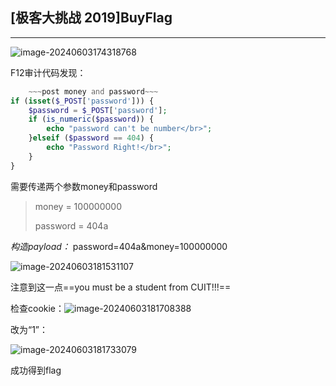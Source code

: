 ## [极客大挑战 2019]BuyFlag

---

![image-20240603174318768](https://gitee.com/bx33661/image/raw/master/path/image-20240603174318768.png)

F12审计代码发现：

```php
	~~~post money and password~~~
if (isset($_POST['password'])) {
	$password = $_POST['password'];
	if (is_numeric($password)) {
		echo "password can't be number</br>";
	}elseif ($password == 404) {
		echo "Password Right!</br>";
	}
}
```

需要传递两个参数money和password

> money = 100000000
>
> password = 404a

*构造payload：* password=404a&money=100000000

![image-20240603181531107](https://gitee.com/bx33661/image/raw/master/path/image-20240603181531107.png)

注意到这一点==you must be a student from CUIT!!!==

检查cookie：![image-20240603181708388](https://gitee.com/bx33661/image/raw/master/path/image-20240603181708388.png)

改为“1”：

![image-20240603181733079](https://gitee.com/bx33661/image/raw/master/path/image-20240603181733079.png)

成功得到flag
